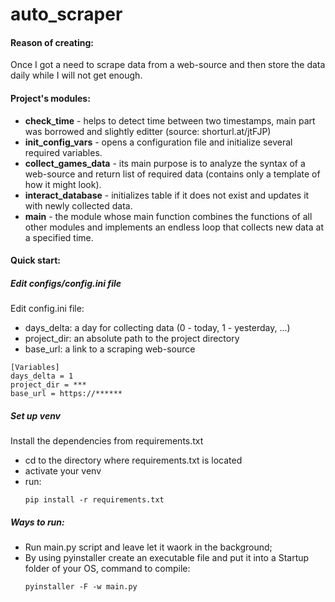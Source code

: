 # auto_scraper

#### Reason of creating:
Once I got a need to scrape data from a web-source and then store the data daily  while I will not get enough.

#### Project's modules:
 * **check_time** - helps to detect time between two timestamps, main part was borrowed and slightly editter (source: shorturl.at/jtFJP)
 * **init_config_vars** - opens a configuration file and initialize several required variables.
 * **collect_games_data** - its main purpose is to analyze the syntax of a web-source and return list of required data (contains only a template of how it might look).
 * **interact_database** - initializes table if it does not exist and updates it with newly collected data.
 * **main** - the module whose main function combines the functions of all other modules and implements an endless loop that collects new data at a specified time.


#### Quick start:

##### Edit configs/config.ini file

Edit config.ini file:
* days_delta: a day for collecting data (0 - today, 1 - yesterday, ...)
* project_dir: an absolute path to the project directory
* base_url: a link to a scraping web-source
```
[Variables]
days_delta = 1
project_dir = ***
base_url = https://******
```

##### Set up venv

Install the dependencies from requirements.txt

* cd to the directory where requirements.txt is located
* activate your venv
* run:
    ```
    pip install -r requirements.txt
    ```

##### Ways to run:
* Run main.py script and leave let it waork in the background;
* By using pyinstaller create an executable file and put it into a Startup folder of your OS, command to compile:
    ```
    pyinstaller -F -w main.py
    ```
